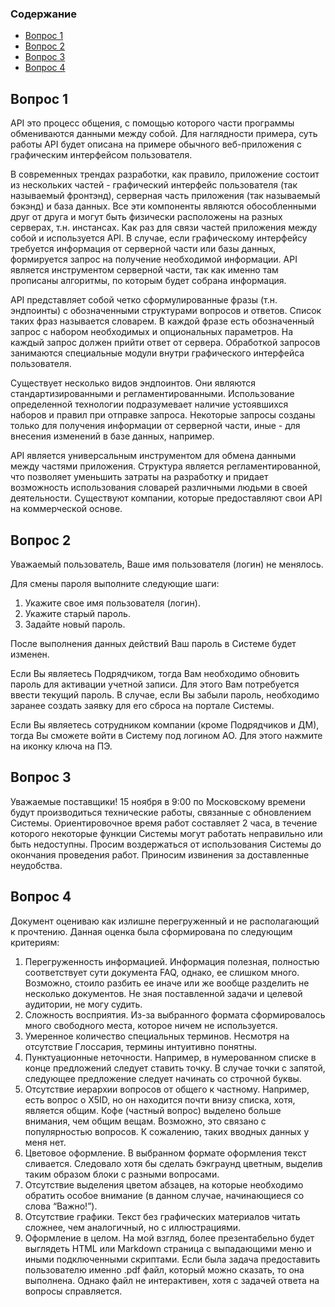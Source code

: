 ### Содержание
- [Вопрос 1](#вопрос-1)
- [Вопрос 2](#вопрос-2)
- [Вопрос 3](#вопрос-3)
- [Вопрос 4](#вопрос-4)

## Вопрос 1

API это процесс общения, с помощью которого части программы обмениваются данными между собой. Для наглядности примера, суть работы API будет описана на примере обычного веб-приложения с графическим интерфейсом пользователя.

В современных трендах разработки, как правило, приложение состоит из нескольких частей - графический интерфейс пользователя (так называемый фронтэнд), серверная часть приложения (так называемый бэкэнд) и база данных. Все эти компоненты являются обособленными друг от друга и могут быть физически расположены на разных серверах, т.н. инстансах. Как раз для связи частей приложения между собой и используется API. В случае, если графическому интерфейсу требуется информация от серверной части или базы данных, формируется запрос на получение необходимой информации. API является инструментом серверной части, так как именно там прописаны алгоритмы, по которым будет собрана информация.

API представляет собой четко сформулированные фразы (т.н. эндпоинты) с обозначенными структурами вопросов и ответов. Список таких фраз называется словарем. В каждой фразе есть обозначенный запрос с набором необходимых и опциональных параметров. На каждый запрос должен прийти ответ от сервера. Обработкой запросов занимаются специальные модули внутри графического интерфейса пользователя.

Существует несколько видов эндпоинтов. Они являются стандартизированными и регламентированными. Использование определенной технологии подразумевает наличие устоявшихся наборов и правил при отправке запроса. Некоторые запросы созданы только для получения информации от серверной части, иные - для внесения изменений в базе данных, например.

API является универсальным инструментом для обмена данными между частями приложения. Структура является регламентированной, что позволяет уменьшить затраты на разработку и придает возможность использования словарей различными людьми в своей деятельности. Существуют компании, которые предоставляют свои API на коммерческой основе. 

## Вопрос 2
Уважаемый пользователь, Ваше имя пользователя (логин) не менялось.

Для смены пароля выполните следующие шаги:
1. Укажите свое имя пользователя (логин).
2. Укажите старый пароль.
3. Задайте новый пароль.

После выполнения данных действий Ваш пароль в Системе будет изменен.

Если Вы являетесь Подрядчиком, тогда Вам необходимо обновить пароль для активации учетной записи. Для этого Вам потребуется ввести текущий пароль. В случае, если Вы забыли пароль, необходимо заранее создать заявку для его сброса на портале Системы.

Если Вы являетесь сотрудником компании (кроме Подрядчиков и ДМ), тогда Вы сможете войти в Систему под логином АО. Для этого нажмите на иконку ключа на ПЭ.

## Вопрос 3

Уважаемые поставщики! 15 ноября в 9:00 по Московскому времени будут производиться технические работы, связанные с обновлением Системы. Ориентировочное время работ составляет 2 часа, в течение которого некоторые функции Системы могут работать неправильно или быть недоступны. Просим воздержаться от использования Системы до окончания проведения работ. Приносим извинения за доставленные неудобства. 

## Вопрос 4

Документ оцениваю как излишне перегруженный и не располагающий к прочтению. Данная оценка была сформирована по следующим критериям:
1. Перегруженность информацией. Информация полезная, полностью соответствует сути документа FAQ, однако, ее слишком много. Возможно, стоило разбить ее иначе или же вообще разделить не несколько документов. Не зная поставленной задачи и целевой аудитории, не могу судить.
2. Сложность восприятия. Из-за выбранного формата сформировалось много свободного места, которое ничем не используется.
3. Умеренное количество специальных терминов. Несмотря на отсутствие Глоссария, термины интуитивно понятны.
4. Пунктуационные неточности. Например, в нумерованном списке в конце предложений следует ставить точку. В случае точки с запятой, следующее предложение следует начинать со строчной буквы.
5. Отсутствие иерархии вопросов от общего к частному. Например, есть вопрос о X5ID, но он находится почти внизу списка, хотя, является общим. Кофе (частный вопрос) выделено больше внимания, чем общим вещам. Возможно, это связано с популярностью вопросов. К сожалению, таких вводных данных у меня нет.
6. Цветовое оформление. В выбранном формате оформления текст сливается. Следовало хотя бы сделать бэкграунд цветным, выделив таким образом блоки с разными вопросами.
7. Отсутствие выделения цветом абзацев, на которые необходимо обратить особое внимание (в данном случае, начинающиеся со слова “Важно!”).
8. Отсутствие графики. Текст без графических материалов читать сложнее, чем аналогичный, но с иллюстрациями.
9. Оформление в целом. На мой взгляд, более презентабельно будет выглядеть HTML или Markdown страница с выпадающими меню и иными подключенными скриптами. Если была задача предоставить пользователю именно .pdf файл, который можно сказать, то она выполнена. Однако файл не интерактивен, хотя с задачей ответа на вопросы справляется. 